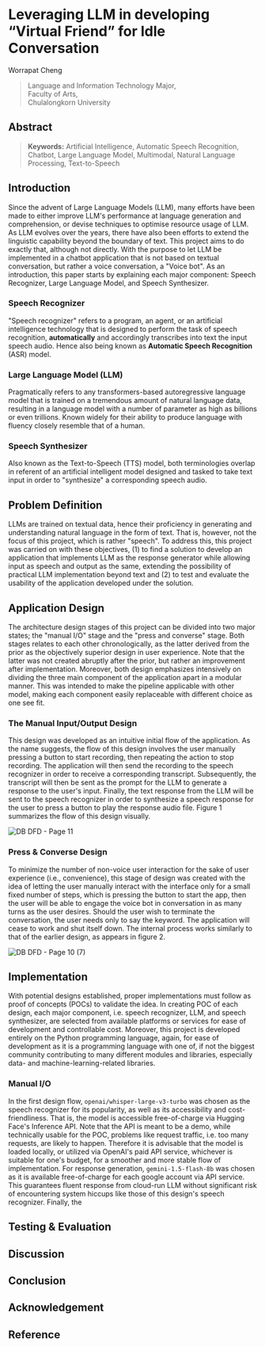 # Leveraging LLM in developing “Virtual Friend” for Idle Conversation

Worrapat Cheng  
> Language and Information Technology Major,  
> Faculty of Arts,  
> Chulalongkorn University

## Abstract



> **Keywords:** Artificial Intelligence, Automatic Speech Recognition, Chatbot, Large Language Model, Multimodal, Natural Language Processing, Text-to-Speech

## Introduction

Since the advent of Large Language Models (LLM), many efforts have been made to either improve LLM's performance at language generation and comprehension, or devise techniques to optimise resource usage of LLM. As LLM evolves over the years, there have also been efforts to extend the linguistic capability beyond the boundary of text. This project aims to do exactly that, although not directly. With the purpose to let LLM be implemented in a chatbot application that is not based on textual conversation, but rather a voice conversation, a "Voice bot". As an introduction, this paper starts by explaining each major component: Speech Recognizer, Large Language Model, and Speech Synthesizer.

### Speech Recognizer

"Speech recognizer" refers to a program, an agent, or an artificial intelligence technology that is designed to perform the task of speech recognition, **automatically** and accordingly transcribes into text the input speech audio. Hence also being known as **Automatic Speech Recognition** (ASR) model.

### Large Language Model (LLM)

Pragmatically refers to any transformers-based autoregressive language model that is trained on a tremendous amount of natural language data, resulting in a language model with a number of parameter as high as billions or even trillions. Known widely for their ability to produce language with fluency closely resemble that of a human.

### Speech Synthesizer

Also known as the Text-to-Speech (TTS) model, both terminologies overlap in referent of an artificial intelligent model designed and tasked to take text input in order to "synthesize" a corresponding speech audio. 

## Problem Definition 

LLMs are trained on textual data, hence their proficiency in generating and understanding natural language in the form of text. That is, however, not the focus of this project, which is rather "speech". To address this, this project was carried on with these objectives, (1) to find a solution to develop an application that implements LLM as the response generator while allowing input as speech and output as the same, extending the possibility of practical LLM implementation beyond text and (2) to test and evaluate the usability of the application developed under the solution.

## Application Design

The architecture design stages of this project can be divided into two major states; the "manual I/O" stage and the "press and converse" stage. Both stages relates to each other chronologically, as the latter derived from the prior as the objectively superior design in user experience. Note that the latter was not created abruptly after the prior, but rather an improvement after implementation. Moreover, both design emphasizes intensively on dividing the three main component of the application apart in a modular manner. This was intended to make the pipeline applicable with other model, making each component easily replaceable with different choice as one see fit.

### The Manual Input/Output Design

This design was developed as an intuitive initial flow of the application. As the name suggests, the flow of this design involves the user manually pressing a button to start recording, then repeating the action to stop recording. The application will then send the recording to the speech recognizer in order to receive a corresponding transcript. Subsequently, the transcript will then be sent as the prompt for the LLM to generate a response to the user's input. Finally, the text response from the LLM will be sent to the speech recognizer in order to synthesize a speech response for the user to press a button to play the response audio file. Figure 1 summarizes the flow of this design visually.

![DB DFD - Page 11](https://github.com/user-attachments/assets/44a97e6e-9f75-4537-82a3-ac523016430a)

### Press \& Converse Design

To minimize the number of non-voice user interaction for the sake of user experience (i.e., convenience), this stage of design was created with the idea of letting the user manually interact with the interface only for a small fixed number of steps, which is pressing the button to start the app, then the user will be able to engage the voice bot in conversation in as many turns as the user desires. Should the user wish to terminate the conversation, the user needs only to say the keyword. The application will cease to work and shut itself down. The internal process works similarly to that of the earlier design, as appears in figure 2.

![DB DFD - Page 10 (7)](https://github.com/user-attachments/assets/d4b29d23-6e1e-46e4-965b-b7af63fdf2d4)

## Implementation

With potential designs established, proper implementations must follow as proof of concepts (POCs) to validate the idea. In creating POC of each design, each major component, i.e. speech recognizer, LLM, and speech synthesizer, are selected from available platforms or services for ease of development and controllable cost. Moreover, this project is developed entirely on the Python programming language, again, for ease of development as it is a programming language with one of, if not the biggest community contributing to many different modules and libraries, especially data- and machine-learning-related libraries.

### Manual I/O

In the first design flow, `openai/whisper-large-v3-turbo` was chosen as the speech recognizer for its popularity, as well as its accessibility and cost-friendliness. That is, the model is accessible free-of-charge via Hugging Face's Inference API. Note that the API is meant to be a demo, while technically usable for the POC, problems like request traffic, i.e. too many requests, are likely to happen. Therefore it is advisable that the model is loaded locally, or utilized via OpenAI's paid API service, whichever is suitable for one's budget, for a smoother and more stable flow of implementation. For response generation, `gemini-1.5-flash-8b` was chosen as it is available free-of-charge for each google account via API service. This guarantees fluent response from cloud-run LLM without significant risk of encountering system hiccups like those of this design's speech recognizer. Finally, the 

## Testing \& Evaluation

## Discussion

## Conclusion

## Acknowledgement

## Reference

